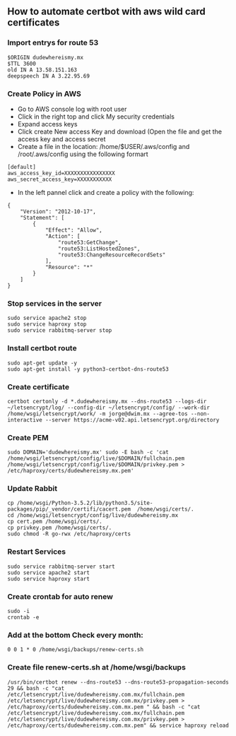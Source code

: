 ## How to automate certbot with aws wild card certificates


### Import entrys for route 53
```
$ORIGIN dudewhereismy.mx
$TTL 3600   
old IN A 13.58.151.163
deepspeech IN A 3.22.95.69
```
### Create Policy in AWS

* Go to AWS console log with root user 
* Click in the right top and click My security credentials
* Expand access keys
* Click create New access Key and download (Open the file and get the access key and access secret
* Create a file in the location: /home/$USER/.aws/config and /root/.aws/config using the following formart
```
[default]
aws_access_key_id=XXXXXXXXXXXXXXXX
aws_secret_access_key=XXXXXXXXXXX
```
* In the left pannel click and create a policy with the following:

```
{
    "Version": "2012-10-17",
    "Statement": [
        {
            "Effect": "Allow",
            "Action": [
                "route53:GetChange",
                "route53:ListHostedZones",
                "route53:ChangeResourceRecordSets"
            ],
            "Resource": "*"
        }
    ]
}
```


### Stop services in the server
```
sudo service apache2 stop
sudo service haproxy stop
sudo service rabbitmq-server stop
```

### Install certbot route
```
sudo apt-get update -y
sudo apt-get install -y python3-certbot-dns-route53
```

### Create certificate

```
certbot certonly -d *.dudewhereismy.mx --dns-route53 --logs-dir ~/letsencrypt/log/ --config-dir ~/letsencrypt/config/ --work-dir /home/wsgi/letsencrypt/work/ -m jorge@dwim.mx --agree-tos --non-interactive --server https://acme-v02.api.letsencrypt.org/directory
```
### Create PEM
```
sudo DOMAIN='dudewhereismy.mx' sudo -E bash -c 'cat /home/wsgi/letsencrypt/config/live/$DOMAIN/fullchain.pem /home/wsgi/letsencrypt/config/live/$DOMAIN/privkey.pem > /etc/haproxy/certs/dudewhereismy.mx.pem'
```
### Update Rabbit 
```
cp /home/wsgi/Python-3.5.2/lib/python3.5/site-packages/pip/_vendor/certifi/cacert.pem  /home/wsgi/certs/.
cd /home/wsgi/letsencrypt/config/live/dudewhereismy.mx
cp cert.pem /home/wsgi/certs/.
cp privkey.pem /home/wsgi/certs/.
sudo chmod -R go-rwx /etc/haproxy/certs
```
### Restart Services
```
sudo service rabbitmq-server start
sudo service apache2 start
sudo service haproxy start
```
### Create crontab for auto renew

```
sudo -i
crontab -e
```
### Add at the bottom Check every month:
```
0 0 1 * 0 /home/wsgi/backups/renew-certs.sh
```

### Create file renew-certs.sh at /home/wsgi/backups
```
/usr/bin/certbot renew --dns-route53 --dns-route53-propagation-seconds 29 && bash -c "cat /etc/letsencrypt/live/dudewhereismy.com.mx/fullchain.pem /etc/letsencrypt/live/dudewhereismy.com.mx/privkey.pem > /etc/haproxy/certs/dudewhereismy.com.mx.pem " && bash -c "cat /etc/letsencrypt/live/dudewhereismy.com.mx/fullchain.pem /etc/letsencrypt/live/dudewhereismy.com.mx/privkey.pem > /etc/haproxy/certs/dudewhereismy.com.mx.pem" && service haproxy reload
```
